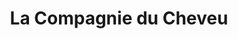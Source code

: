 ---
title: "La Compagnie du Cheveu"
url: /poissy/la-compagnie-du-cheveu-rue-saint-louis/
shop: Friseur
---